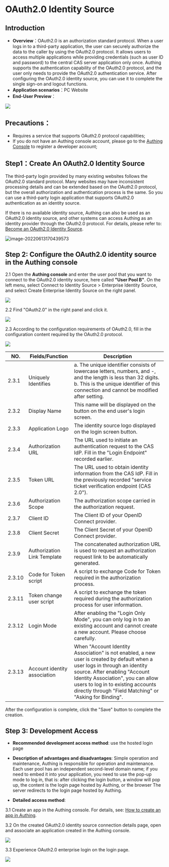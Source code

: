 # OAuth2.0 Identity Source

<LastUpdated/>

## Introduction

- **Overview**：OAuth2.0  is an authorization standard protocol. When a user logs in to a third-party application, the user can securely authorize the data to the caller by using the OAuth2.0 protocol. It allows users to access multiple applications while providing credentials (such as user ID and password) to the central CAS server application only once. Authing supports the authentication capability of the OAuth2.0 protocol, and the user only needs to provide the OAuth2.0 authentication service. After configuring the OAuth2.0 identity source, you can use it to complete the single sign-on and logout functions.
- **Application scenarios**：PC Website
- **End-User Preview**：

![](./images/05loginpage.png)

## Precautions：

- Requires a service that supports OAuth2.0 protocol capabilities;
- If you do not have an Authing console account, please go to the [Authing Console](https://authing.cn/) to register a developer account;

## Step1：Create An OAuth2.0 Identity Source

The third-party login provided by many existing websites follows the OAuth2.0 standard protocol. Many websites may have inconsistent processing details and can be extended based on the OAuth2.0 protocol, but the overall authorization and authentication process is the same. So you can use a third-party login application that supports OAuth2.0 authentication as an identity source.

If there is no available identity source, Authing can also be used as an OAuth2.0 identity source, and other systems can access Authing as an identity provider through the OAuth2.0 protocol. For details, please refer to: [Become an OAuth2.0 Identity Source](https://docs.authing.cn/v2/guides/federation/oauth.html).

![image-20220613170439573](/Users/jasenyang/Documents/gitAuthing/docs/docs/en/connections/oauth2/images/02choiceoauth.png)

## Step 2: Configure the OAuth2.0 identity source in the Authing console

2.1 Open the **Authing console** and enter the user pool that you want to connect to the OAuth2.0 identity source, here called **"User Pool B"**. On the left menu, select Connect to Identity Source > Enterprise Identity Source, and select Create Enterprise Identity Source on the right panel.

![](./images/01opensource.png)

2.2 Find "OAuth2.0" in the right panel and click it.

![](./images/02choiceoauth.png)

2.3 According to the configuration requirements of OAuth2.0, fill in the configuration content required by the OAuth2.0 protocol.

![](./images/03inputoauth.png)

| NO.   | Fields/Function                    | Description                                                         |
| ------ | ---------------------------- | ------------------------------------------------------------ |
| 2.3.1  | Uniquely Identifies          | a. The unique identifier consists of lowercase letters, numbers, and -, and the length is less than 32 digits. b. This is the unique identifier of this connection and cannot be modified after setting. |
| 2.3.2  | Display Name                 | This name will be displayed on the button on the end user's login screen. |
| 2.3.3  | Application Logo             | The identity source logo displayed on the login screen button. |
| 2.3.4  | Authorization URL            | The URL used to initiate an authentication request to the CAS IdP. Fill in the "Login Endpoint" recorded earlier. |
| 2.3.5  | Token URL                    | The URL used to obtain identity information from the CAS IdP. Fill in the previously recorded "service ticket verification endpoint (CAS 2.0"). |
| 2.3.6  | Authorization Scope          | The authorization scope carried in the authorization request. |
| 2.3.7  | Client ID                    | The Client ID of your OpenID Connect provider.               |
| 2.3.8  | Client Secret                | The Client Secret of your OpenID Connect provider.           |
| 2.3.9  | Authorization Link Template  | The concatenated authorization URL is used to request an authorization request link to be automatically generated. |
| 2.3.10 | Code for Token script        | A script to exchange Code for Token required in the authorization process. |
| 2.3.11 | Token change user script     | A script to exchange the token required during the authorization process for user information. |
| 2.3.12 | Login Mode                   | After enabling the "Login Only Mode", you can only log in to an existing account and cannot create a new account. Please choose carefully. |
| 2.3.13 | Account identity association | When "Account Identity Association" is not enabled, a new user is created by default when a user logs in through an identity source. After enabling "Account Identity Association", you can allow users to log in to existing accounts directly through "Field Matching" or "Asking for Binding". |

After the configuration is complete, click the "Save" button to complete the creation.

## Step 3: Development Access

- **Recommended development access method**: use the hosted login page

- **Description of advantages and disadvantages**: Simple operation and maintenance, Authing is responsible for operation and maintenance. Each user pool has an independent second-level domain name; if you need to embed it into your application, you need to use the pop-up mode to log in, that is: after clicking the login button, a window will pop up, the content is the login page hosted by Authing, or the browser The server redirects to the login page hosted by Authing.

- **Detailed access method**:

3.1 Create an app in the Authing console. For details, see: [How to create an app in Authing](https://docs.authing.cn/v2/guides/app/create-app.html).

3.2 On the created OAuth2.0 identity source connection details page, open and associate an application created in the Authing console.

![](./images/04openoauthapp.png)

3.3 Experience OAuth2.0 enterprise login on the login page.

![](./images/05loginpage.png)